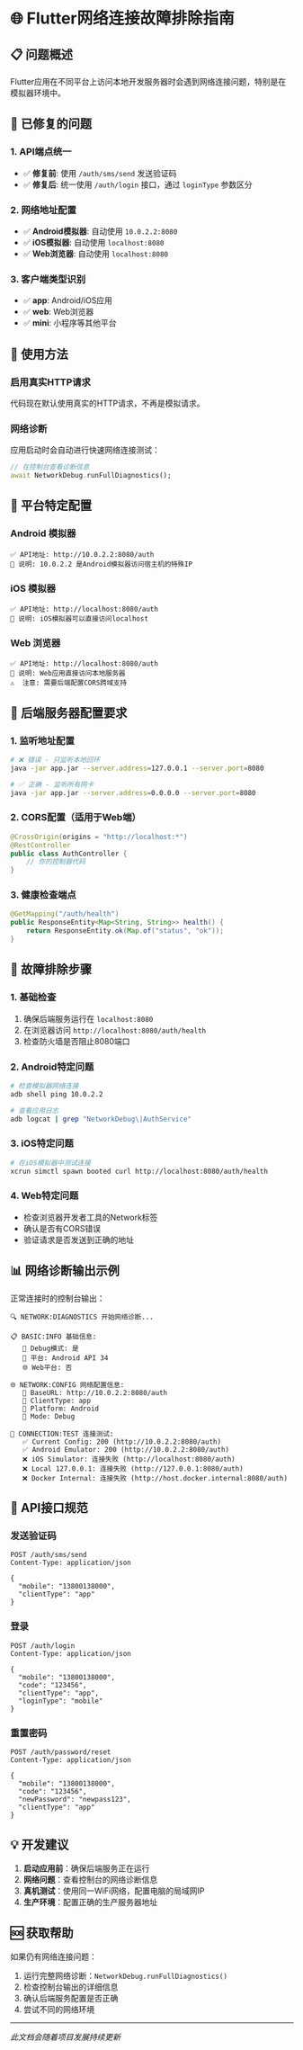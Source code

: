 # 🌐 Flutter网络连接故障排除指南

## 📋 问题概述

Flutter应用在不同平台上访问本地开发服务器时会遇到网络连接问题，特别是在模拟器环境中。

## 🔧 已修复的问题

### 1. API端点统一
- ✅ **修复前**: 使用 `/auth/sms/send` 发送验证码
- ✅ **修复后**: 统一使用 `/auth/login` 接口，通过 `loginType` 参数区分

### 2. 网络地址配置
- ✅ **Android模拟器**: 自动使用 `10.0.2.2:8080`
- ✅ **iOS模拟器**: 自动使用 `localhost:8080`
- ✅ **Web浏览器**: 自动使用 `localhost:8080`

### 3. 客户端类型识别
- ✅ **app**: Android/iOS应用
- ✅ **web**: Web浏览器
- ✅ **mini**: 小程序等其他平台

## 🚀 使用方法

### 启用真实HTTP请求

代码现在默认使用真实的HTTP请求，不再是模拟请求。

### 网络诊断

应用启动时会自动进行快速网络连接测试：

```dart
// 在控制台查看诊断信息
await NetworkDebug.runFullDiagnostics();
```

## 📱 平台特定配置

### Android 模拟器
```
✅ API地址: http://10.0.2.2:8080/auth
📝 说明: 10.0.2.2 是Android模拟器访问宿主机的特殊IP
```

### iOS 模拟器
```
✅ API地址: http://localhost:8080/auth
📝 说明: iOS模拟器可以直接访问localhost
```

### Web 浏览器
```
✅ API地址: http://localhost:8080/auth
📝 说明: Web应用直接访问本地服务器
⚠️  注意: 需要后端配置CORS跨域支持
```

## 🔧 后端服务器配置要求

### 1. 监听地址配置
```bash
# ❌ 错误 - 只监听本地回环
java -jar app.jar --server.address=127.0.0.1 --server.port=8080

# ✅ 正确 - 监听所有网卡
java -jar app.jar --server.address=0.0.0.0 --server.port=8080
```

### 2. CORS配置（适用于Web端）
```java
@CrossOrigin(origins = "http://localhost:*")
@RestController
public class AuthController {
    // 你的控制器代码
}
```

### 3. 健康检查端点
```java
@GetMapping("/auth/health")
public ResponseEntity<Map<String, String>> health() {
    return ResponseEntity.ok(Map.of("status", "ok"));
}
```

## 🐛 故障排除步骤

### 1. 基础检查
1. 确保后端服务运行在 `localhost:8080`
2. 在浏览器访问 `http://localhost:8080/auth/health`
3. 检查防火墙是否阻止8080端口

### 2. Android特定问题
```bash
# 检查模拟器网络连接
adb shell ping 10.0.2.2

# 查看应用日志
adb logcat | grep "NetworkDebug\|AuthService"
```

### 3. iOS特定问题
```bash
# 在iOS模拟器中测试连接
xcrun simctl spawn booted curl http://localhost:8080/auth/health
```

### 4. Web特定问题
- 检查浏览器开发者工具的Network标签
- 确认是否有CORS错误
- 验证请求是否发送到正确的地址

## 📊 网络诊断输出示例

正常连接时的控制台输出：
```
🔍 NETWORK:DIAGNOSTICS 开始网络诊断...

📋 BASIC:INFO 基础信息:
   🔧 Debug模式: 是
   📱 平台: Android API 34
   🌐 Web平台: 否

🌐 NETWORK:CONFIG 网络配置信息:
   📍 BaseURL: http://10.0.2.2:8080/auth
   📱 ClientType: app
   🔧 Platform: Android
   🚀 Mode: Debug

🧪 CONNECTION:TEST 连接测试:
   ✅ Current Config: 200 (http://10.0.2.2:8080/auth)
   ✅ Android Emulator: 200 (http://10.0.2.2:8080/auth)
   ❌ iOS Simulator: 连接失败 (http://localhost:8080/auth)
   ❌ Local 127.0.0.1: 连接失败 (http://127.0.0.1:8080/auth)
   ❌ Docker Internal: 连接失败 (http://host.docker.internal:8080/auth)
```

## 🌟 API接口规范

### 发送验证码
```http
POST /auth/sms/send
Content-Type: application/json

{
  "mobile": "13800138000",
  "clientType": "app"
}
```

### 登录
```http
POST /auth/login
Content-Type: application/json

{
  "mobile": "13800138000",
  "code": "123456",
  "clientType": "app",
  "loginType": "mobile"
}
```

### 重置密码
```http
POST /auth/password/reset
Content-Type: application/json

{
  "mobile": "13800138000",
  "code": "123456",
  "newPassword": "newpass123",
  "clientType": "app"
}
```

## 💡 开发建议

1. **启动应用前**：确保后端服务正在运行
2. **网络问题**：查看控制台的网络诊断信息
3. **真机测试**：使用同一WiFi网络，配置电脑的局域网IP
4. **生产环境**：配置正确的生产服务器地址

## 🆘 获取帮助

如果仍有网络连接问题：

1. 运行完整网络诊断：`NetworkDebug.runFullDiagnostics()`
2. 检查控制台输出的详细信息
3. 确认后端服务配置是否正确
4. 尝试不同的网络环境

---
*此文档会随着项目发展持续更新*
